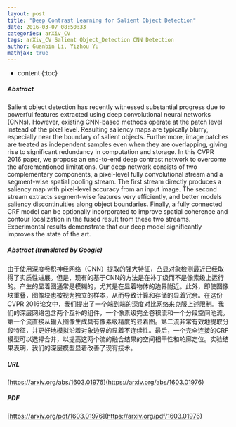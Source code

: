 ```yaml
---
layout: post
title: "Deep Contrast Learning for Salient Object Detection"
date: 2016-03-07 08:50:33
categories: arXiv_CV
tags: arXiv_CV Salient Object_Detection CNN Detection
author: Guanbin Li, Yizhou Yu
mathjax: true
---
```


* content
{:toc}

##### Abstract
Salient object detection has recently witnessed substantial progress due to powerful features extracted using deep convolutional neural networks (CNNs). However, existing CNN-based methods operate at the patch level instead of the pixel level. Resulting saliency maps are typically blurry, especially near the boundary of salient objects. Furthermore, image patches are treated as independent samples even when they are overlapping, giving rise to significant redundancy in computation and storage. In this CVPR 2016 paper, we propose an end-to-end deep contrast network to overcome the aforementioned limitations. Our deep network consists of two complementary components, a pixel-level fully convolutional stream and a segment-wise spatial pooling stream. The first stream directly produces a saliency map with pixel-level accuracy from an input image. The second stream extracts segment-wise features very efficiently, and better models saliency discontinuities along object boundaries. Finally, a fully connected CRF model can be optionally incorporated to improve spatial coherence and contour localization in the fused result from these two streams. Experimental results demonstrate that our deep model significantly improves the state of the art.

##### Abstract (translated by Google)
由于使用深度卷积神经网络（CNN）提取的强大特征，凸显对象检测最近已经取得了实质性进展。但是，现有的基于CNN的方法是在补丁级而不是像素级上运行的。产生的显着图通常是模糊的，尤其是在显着物体的边界附近。此外，即使图像块重叠，图像块也被视为独立的样本，从而导致计算和存储的显着冗余。在这份CVPR 2016论文中，我们提出了一个端到端的深度对比网络来克服上述限制。我们的深层网络包含两个互补的组件，一个像素级完全卷积流和一个分段空间池流。第一个流直接从输入图像生成具有像素级精度的显着图。第二流非常有效地提取分段特征，并更好地模拟沿着对象边界的显着不连续性。最后，一个完全连接的CRF模型可以选择合并，以提高这两个流的融合结果的空间相干性和轮廓定位。实验结果表明，我们的深层模型显着改善了现有技术。

##### URL
[https://arxiv.org/abs/1603.01976](https://arxiv.org/abs/1603.01976)

##### PDF
[https://arxiv.org/pdf/1603.01976](https://arxiv.org/pdf/1603.01976)

